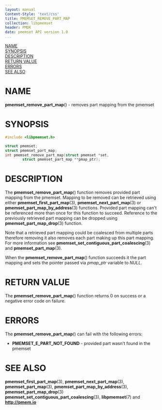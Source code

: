 ```yaml
---
layout: manual
Content-Style: 'text/css'
title: PMEMSET_REMOVE_PART_MAP
collection: libpmemset
header: PMDK
date: pmemset API version 1.0
...
```


[comment]: <> (SPDX-License-Identifier: BSD-3-Clause)
[comment]: <> (Copyright 2021, Intel Corporation)

[comment]: <> (pmemset_remove_part_map.3 -- man page for libpmemset pmemset_remove_part_map operation)

[NAME](#name)<br />
[SYNOPSIS](#synopsis)<br />
[DESCRIPTION](#description)<br />
[RETURN VALUE](#return-value)<br />
[ERRORS](#errors)<br />
[SEE ALSO](#see-also)<br />

# NAME #

**pmemset_remove_part_map**() - removes part mapping from the pmemset

# SYNOPSIS #

```c
#include <libpmemset.h>

struct pmemset;
struct pmemset_part_map;
int pmemset_remove_part_map(struct pmemset *set,
		struct pmemset_part_map **pmap_ptr);
```

# DESCRIPTION #

The **pmemset_remove_part_map**() function removes provided part mapping from the pmemset.
Mapping to be removed can be retrieved using either **pmemset_first_part_map**(3),
**pmemset_next_part_map**(3) or **pmemset_part_map_by_address**(3) functions. Provided part
mapping can't be referenced more than once for this function to succeed. Reference to the
previously retrieved part mapping can be dropped using **pmemset_part_map_drop**(3) function.

Note that a retrieved part mapping could be coalesced from multiple parts
therefore removing it also removes each part making up this part mapping.
For more information see **pmemset_set_contiguous_part_coalescing**(3) and
**pmemset_part_map**(3).

When the **pmemset_remove_part_map**() function succeeds it the part mapping
and sets the pointer passed via *pmap_ptr* variable to *NULL*.

# RETURN VALUE #

The **pmemset_remove_part_map**() function returns 0 on success
or a negative error code on failure.

# ERRORS #

The **pmemset_remove_part_map**() can fail with the following errors:

* **PMEMSET_E_PART_NOT_FOUND** - provided part wasn't found in the pmemset

# SEE ALSO #

**pmemset_first_part_map**(3), **pmemset_next_part_map**(3),
**pmemset_part_map**(3), **pmemset_part_map_by_address**(3),
**pmemset_part_map_drop**(3) **pmemset_set_contiguous_part_coalescing**(3),
**libpmemset**(7) and **<http://pmem.io>**

